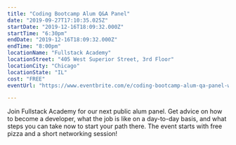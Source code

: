 ```yaml
---
title: "Coding Bootcamp Alum Q&A Panel"
date: "2019-09-27T17:10:35.025Z"
startDate: "2019-12-16T18:09:32.000Z"
startTime: "6:30pm"
endDate: "2019-12-16T18:09:32.000Z"
endTime: "8:00pm"
locationName: "Fullstack Academy"
locationStreet: "405 West Superior Street, 3rd Floor"
locationCity: "Chicago"
locationState: "IL"
cost: "FREE"
eventUrl: "https://www.eventbrite.com/e/coding-bootcamp-alum-qa-panel-with-fullstack-academy-and-grace-hopper-track-grads-chicago-tickets-69306131505"

---
```


Join Fullstack Academy for our next public alum panel. Get advice on how to become a developer, what the job is like on a day-to-day basis, and what steps you can take now to start your path there. The event starts with free pizza and a short networking session!

